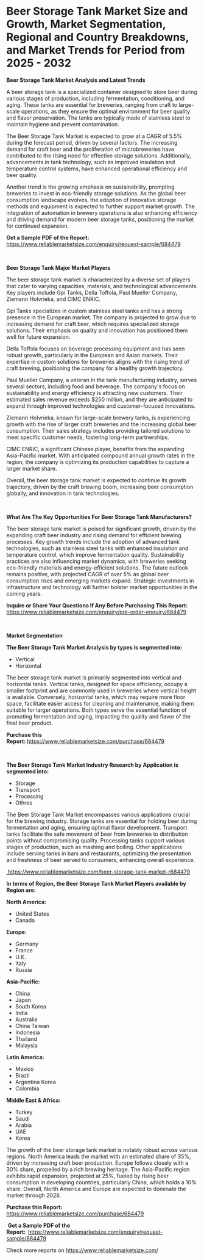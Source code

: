 <p><h1>Beer Storage Tank Market Size and Growth, Market Segmentation, Regional and Country Breakdowns, and Market Trends for Period from 2025 -  2032</h1></p><p><strong>Beer Storage Tank Market Analysis and Latest Trends</strong></p>
<p><p>A beer storage tank is a specialized container designed to store beer during various stages of production, including fermentation, conditioning, and aging. These tanks are essential for breweries, ranging from craft to large-scale operations, as they ensure the optimal environment for beer quality and flavor preservation. The tanks are typically made of stainless steel to maintain hygiene and prevent contamination.</p><p>The Beer Storage Tank Market is expected to grow at a CAGR of 5.5% during the forecast period, driven by several factors. The increasing demand for craft beer and the proliferation of microbreweries have contributed to the rising need for effective storage solutions. Additionally, advancements in tank technology, such as improved insulation and temperature control systems, have enhanced operational efficiency and beer quality. </p><p>Another trend is the growing emphasis on sustainability, prompting breweries to invest in eco-friendly storage solutions. As the global beer consumption landscape evolves, the adoption of innovative storage methods and equipment is expected to further support market growth. The integration of automation in brewery operations is also enhancing efficiency and driving demand for modern beer storage tanks, positioning the market for continued expansion.</p></p>
<p><strong>Get a Sample PDF of the Report:&nbsp;</strong> <a href="https://www.reliablemarketsize.com/enquiry/request-sample/684479?utm_campaign=2875&utm_medium=2&utm_source=Github&utm_content=ia&utm_term=29032025&utm_id=beer-storage-tank">https://www.reliablemarketsize.com/enquiry/request-sample/684479</a></p>
<p>&nbsp;</p>
<p><strong>Beer Storage Tank Major Market Players</strong></p>
<p><p>The beer storage tank market is characterized by a diverse set of players that cater to varying capacities, materials, and technological advancements. Key players include Gpi Tanks, Della Toffola, Paul Mueller Company, Ziemann Holvrieka, and CIMC ENRIC.</p><p>Gpi Tanks specializes in custom stainless steel tanks and has a strong presence in the European market. The company is projected to grow due to increasing demand for craft beer, which requires specialized storage solutions. Their emphasis on quality and innovation has positioned them well for future expansion.</p><p>Della Toffola focuses on beverage processing equipment and has seen robust growth, particularly in the European and Asian markets. Their expertise in custom solutions for breweries aligns with the rising trend of craft brewing, positioning the company for a healthy growth trajectory.</p><p>Paul Mueller Company, a veteran in the tank manufacturing industry, serves several sectors, including food and beverage. The company's focus on sustainability and energy efficiency is attracting new customers. Their estimated sales revenue exceeds $250 million, and they are anticipated to expand through improved technologies and customer-focused innovations.</p><p>Ziemann Holvrieka, known for large-scale brewery tanks, is experiencing growth with the rise of larger craft breweries and the increasing global beer consumption. Their sales strategy includes providing tailored solutions to meet specific customer needs, fostering long-term partnerships.</p><p>CIMC ENRIC, a significant Chinese player, benefits from the expanding Asia-Pacific market. With anticipated compound annual growth rates in the region, the company is optimizing its production capabilities to capture a larger market share.</p><p>Overall, the beer storage tank market is expected to continue its growth trajectory, driven by the craft brewing boom, increasing beer consumption globally, and innovation in tank technologies.</p></p>
<p>&nbsp;</p>
<p><strong>What Are The Key Opportunities For Beer Storage Tank Manufacturers?</strong></p>
<p><p>The beer storage tank market is poised for significant growth, driven by the expanding craft beer industry and rising demand for efficient brewing processes. Key growth trends include the adoption of advanced tank technologies, such as stainless steel tanks with enhanced insulation and temperature control, which improve fermentation quality. Sustainability practices are also influencing market dynamics, with breweries seeking eco-friendly materials and energy-efficient solutions. The future outlook remains positive, with projected CAGR of over 5% as global beer consumption rises and emerging markets expand. Strategic investments in infrastructure and technology will further bolster market opportunities in the coming years.</p></p>
<p><strong>Inquire or Share Your Questions If Any Before Purchasing This Report:</strong> <a href="https://www.reliablemarketsize.com/enquiry/pre-order-enquiry/684479?utm_campaign=2875&utm_medium=2&utm_source=Github&utm_content=ia&utm_term=29032025&utm_id=beer-storage-tank">https://www.reliablemarketsize.com/enquiry/pre-order-enquiry/684479</a></p>
<p>&nbsp;</p>
<p><strong>Market Segmentation</strong></p>
<p><strong>The Beer Storage Tank Market Analysis by types is segmented into:</strong></p>
<p><ul><li>Vertical</li><li>Horizontal</li></ul></p>
<p><p>The beer storage tank market is primarily segmented into vertical and horizontal tanks. Vertical tanks, designed for space efficiency, occupy a smaller footprint and are commonly used in breweries where vertical height is available. Conversely, horizontal tanks, which may require more floor space, facilitate easier access for cleaning and maintenance, making them suitable for larger operations. Both types serve the essential function of promoting fermentation and aging, impacting the quality and flavor of the final beer product.</p></p>
<p><strong>Purchase this Report:&nbsp;</strong><a href="https://www.reliablemarketsize.com/purchase/684479?utm_campaign=2875&utm_medium=2&utm_source=Github&utm_content=ia&utm_term=29032025&utm_id=beer-storage-tank">https://www.reliablemarketsize.com/purchase/684479</a></p>
<p>&nbsp;</p>
<p><strong>The Beer Storage Tank Market Industry Research by Application is segmented into:</strong></p>
<p><ul><li>Storage</li><li>Transport</li><li>Processing</li><li>Othres</li></ul></p>
<p><p>The Beer Storage Tank Market encompasses various applications crucial for the brewing industry. Storage tanks are essential for holding beer during fermentation and aging, ensuring optimal flavor development. Transport tanks facilitate the safe movement of beer from breweries to distribution points without compromising quality. Processing tanks support various stages of production, such as mashing and boiling. Other applications include serving tanks in bars and restaurants, optimizing the presentation and freshness of beer served to consumers, enhancing overall experience.</p></p>
<p><a href="https://www.reliablemarketsize.com/beer-storage-tank-market-r684479?utm_campaign=2875&utm_medium=2&utm_source=Github&utm_content=ia&utm_term=29032025&utm_id=beer-storage-tank">&nbsp;https://www.reliablemarketsize.com/beer-storage-tank-market-r684479</a></p>
<p><strong>In terms of Region, the Beer Storage Tank Market Players available by Region are:</strong></p>
<p>
    <p> <strong> North America: </strong>
        <ul>
            <li>United States</li>
            <li>Canada</li>
        </ul>
        </p> 
    <p> <strong> Europe: </strong>
        <ul>
            <li>Germany</li>
            <li>France</li>
            <li>U.K.</li>
            <li>Italy</li>
            <li>Russia</li>
        </ul>
        </p> 
    <p> <strong> Asia-Pacific: </strong>
        <ul>
            <li>China</li>
            <li>Japan</li>
            <li>South Korea</li>
            <li>India</li>
            <li>Australia</li>
            <li>China Taiwan</li>
            <li>Indonesia</li>
            <li>Thailand</li>
            <li>Malaysia</li>
        </ul>
        </p> 
    <p> <strong> Latin America: </strong>
        <ul>
            <li>Mexico</li>
            <li>Brazil</li>
            <li>Argentina Korea</li>
            <li>Colombia</li>
        </ul>
        </p> 
    <p> <strong> Middle East & Africa: </strong>
        <ul>
            <li>Turkey</li>
            <li>Saudi</li>
            <li>Arabia</li>
            <li>UAE</li>
            <li>Korea</li>
        </ul>
    </p>
    </p>
<p><p>The growth of the beer storage tank market is notably robust across various regions. North America leads the market with an estimated share of 35%, driven by increasing craft beer production. Europe follows closely with a 30% share, propelled by a rich brewing heritage. The Asia-Pacific region exhibits rapid expansion, projected at 25%, fueled by rising beer consumption in developing countries, particularly China, which holds a 10% share. Overall, North America and Europe are expected to dominate the market through 2028.</p></p>
<p><strong>Purchase this Report: </strong><a href="https://www.reliablemarketsize.com/purchase/684479?utm_campaign=2875&utm_medium=2&utm_source=Github&utm_content=ia&utm_term=29032025&utm_id=beer-storage-tank">https://www.reliablemarketsize.com/purchase/684479</a></p>
<p>&nbsp;<strong>Get a Sample PDF of the Report:&nbsp;&nbsp;</strong><a href="https://www.reliablemarketsize.com/enquiry/request-sample/684479?utm_campaign=2875&utm_medium=2&utm_source=Github&utm_content=ia&utm_term=29032025&utm_id=beer-storage-tank">https://www.reliablemarketsize.com/enquiry/request-sample/684479</a></p>
<p><strong></strong></p>
<p>Check more reports on <a href="https://www.reliablemarketsize.com/?utm_campaign=2875&utm_medium=2&utm_source=Github&utm_content=ia&utm_term=29032025&utm_id=beer-storage-tank">https://www.reliablemarketsize.com/</a></p>